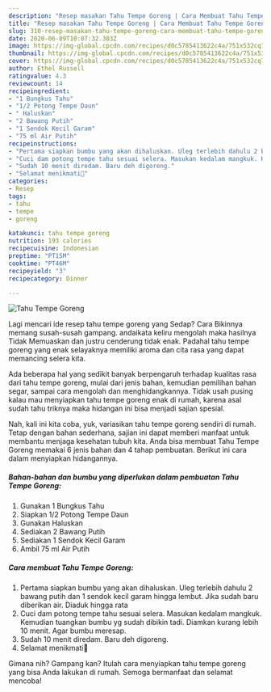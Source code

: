 ```yaml
---
description: "Resep masakan Tahu Tempe Goreng | Cara Membuat Tahu Tempe Goreng Yang Lezat"
title: "Resep masakan Tahu Tempe Goreng | Cara Membuat Tahu Tempe Goreng Yang Lezat"
slug: 310-resep-masakan-tahu-tempe-goreng-cara-membuat-tahu-tempe-goreng-yang-lezat
date: 2020-06-09T10:07:32.303Z
image: https://img-global.cpcdn.com/recipes/d0c5785413622c4a/751x532cq70/tahu-tempe-goreng-foto-resep-utama.jpg
thumbnail: https://img-global.cpcdn.com/recipes/d0c5785413622c4a/751x532cq70/tahu-tempe-goreng-foto-resep-utama.jpg
cover: https://img-global.cpcdn.com/recipes/d0c5785413622c4a/751x532cq70/tahu-tempe-goreng-foto-resep-utama.jpg
author: Ethel Russell
ratingvalue: 4.3
reviewcount: 14
recipeingredient:
- "1 Bungkus Tahu"
- "1/2 Potong Tempe Daun"
- " Haluskan"
- "2 Bawang Putih"
- "1 Sendok Kecil Garam"
- "75 ml Air Putih"
recipeinstructions:
- "Pertama siapkan bumbu yang akan dihaluskan. Uleg terlebih dahulu 2 bawang putih dan 1 sendok kecil garam hingga lembut. Jika sudah baru diberikan air. Diaduk hingga rata"
- "Cuci dam potong tempe tahu sesuai selera. Masukan kedalam mangkuk. Kemudian tuangkan bumbu yg sudah dibikin tadi. Diamkan kurang lebih 10 menit. Agar bumbu meresap."
- "Sudah 10 menit diredam. Baru deh digoreng."
- "Selamat menikmati🤤"
categories:
- Resep
tags:
- tahu
- tempe
- goreng

katakunci: tahu tempe goreng 
nutrition: 193 calories
recipecuisine: Indonesian
preptime: "PT15M"
cooktime: "PT46M"
recipeyield: "3"
recipecategory: Dinner

---
```



![Tahu Tempe Goreng](https://img-global.cpcdn.com/recipes/d0c5785413622c4a/751x532cq70/tahu-tempe-goreng-foto-resep-utama.jpg)

Lagi mencari ide resep tahu tempe goreng yang Sedap? Cara Bikinnya memang susah-susah gampang. andaikata keliru mengolah maka hasilnya Tidak Memuaskan dan justru cenderung tidak enak. Padahal tahu tempe goreng yang enak selayaknya memiliki aroma dan cita rasa yang dapat memancing selera kita.

Ada beberapa hal yang sedikit banyak berpengaruh terhadap kualitas rasa dari tahu tempe goreng, mulai dari jenis bahan, kemudian pemilihan bahan segar, sampai cara mengolah dan menghidangkannya. Tidak usah pusing kalau mau menyiapkan tahu tempe goreng enak di rumah, karena asal sudah tahu triknya maka hidangan ini bisa menjadi sajian spesial.




Nah, kali ini kita coba, yuk, variasikan tahu tempe goreng sendiri di rumah. Tetap dengan bahan sederhana, sajian ini dapat memberi manfaat untuk membantu menjaga kesehatan tubuh kita. Anda bisa membuat Tahu Tempe Goreng memakai 6 jenis bahan dan 4 tahap pembuatan. Berikut ini cara dalam menyiapkan hidangannya.

<!--inarticleads1-->

##### Bahan-bahan dan bumbu yang diperlukan dalam pembuatan Tahu Tempe Goreng:

1. Gunakan 1 Bungkus Tahu
1. Siapkan 1/2 Potong Tempe Daun
1. Gunakan  Haluskan
1. Sediakan 2 Bawang Putih
1. Sediakan 1 Sendok Kecil Garam
1. Ambil 75 ml Air Putih




<!--inarticleads2-->

##### Cara membuat Tahu Tempe Goreng:

1. Pertama siapkan bumbu yang akan dihaluskan. Uleg terlebih dahulu 2 bawang putih dan 1 sendok kecil garam hingga lembut. Jika sudah baru diberikan air. Diaduk hingga rata
1. Cuci dam potong tempe tahu sesuai selera. Masukan kedalam mangkuk. Kemudian tuangkan bumbu yg sudah dibikin tadi. Diamkan kurang lebih 10 menit. Agar bumbu meresap.
1. Sudah 10 menit diredam. Baru deh digoreng.
1. Selamat menikmati🤤




Gimana nih? Gampang kan? Itulah cara menyiapkan tahu tempe goreng yang bisa Anda lakukan di rumah. Semoga bermanfaat dan selamat mencoba!
